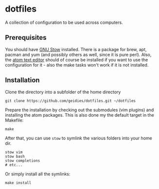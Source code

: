 dotfiles
========

A collection of configuration to be used across computers. 

## Prerequisites

You should have [GNU Stow](https://www.gnu.org/software/stow/) installed. There is a package for brew, apt, pacman and yum (and possibly others as well, since it is pure perl). Also, the [atom text editor](https://github.com/atom) should of course be installed if you want to use the configuration for it - also the make tasks won't work if it is not installed.

## Installation ##

Clone the directory into a subfolder of the home directory

    git clone https://github.com/geidies/dotfiles.git ~/dotfiles

Prepare the installation by checking out the submodules (vim plugins) and installing the atom packages. This is also done my the default target in the Makefile:

    make

After that, you can use `stow` to symlink the various folders into your home dir.

    stow vim
    stow bash
    stow completions
    # etc...

Or simply install all the symlinks:

    make install
